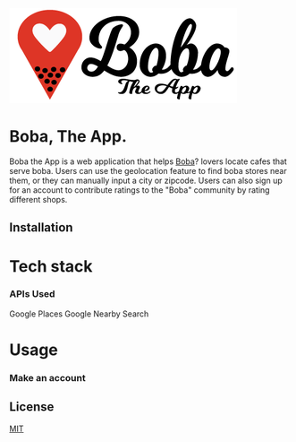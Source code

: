 ![alt text](/static/imgs/boba_logo.png)

# Boba, The App.

Boba the App is a web application that helps [Boba](https://en.wikipedia.org/wiki/Bubble_tea)? lovers
locate cafes that serve boba. Users can use the geolocation feature to find boba stores near them, or they can manually input a city or zipcode. Users can also sign up for an account to contribute ratings to the "Boba" community by rating different shops.

## Installation

# Tech stack

### APIs Used

Google Places
Google Nearby Search

# Usage
### Make an account

## License
[MIT](https://choosealicense.com/license/mit/)
